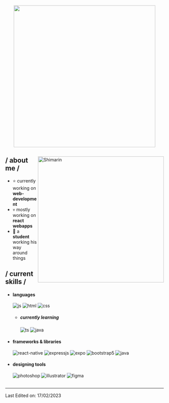 <br>
<p align = center ><img src="https://imgur.com/PJsi7ZM.png" width="450px"> </p>

<div>

<img align="right" width="400" alt="Shimarin" src="https://i.imgur.com/3LBHmp6.png"/>

<h2> / about me /</h2>
  
- ⭐ currently working on **web-development**
- 💀 mostly working on **react webapps**
- 👾 a **student** working his way around things
  
<h2> / current skills / </h2>
  
- <h4> languages </h4>
  <img src = "https://img.shields.io/badge/JavaScript-323330?style=for-the-badge&logo=javascript&logoColor=F7DF1E" alt = "js" />
  <img src = "https://img.shields.io/badge/HTML5-E34F26?style=for-the-badge&logo=html5&logoColor=white" alt = "html" />
  <img src = "https://img.shields.io/badge/CSS3-1572B6?style=for-the-badge&logo=css3&logoColor=white" alt = "css" />
  
  - <h5> currently learning </h5>
    <img src = "https://img.shields.io/badge/TypeScript-007ACC?style=for-the-badge&logo=typescript&logoColor=white" alt = "ts" />
    <img src = "https://img.shields.io/badge/python-%23ED8B00.svg?style=for-the-badge&logo=Python&logoColor=white" alt = "java" />
  
- <h4> frameworks & libraries </h4>
  <img src = "https://img.shields.io/badge/react.js-%2320232a.svg?style=for-the-badge&logo=react&logoColor=%2361DAFB" alt = "react-native" />
  <img src = "https://img.shields.io/badge/next.js-%23404d59.svg?style=for-the-badge&logo=next.js&logoColor=%fff" alt = "expressjs" />
  <img src = "https://img.shields.io/badge/sass-e44b8d?style=for-the-badge&logo=sass&logoColor=fff" alt = "expo" />
  <img src = "https://img.shields.io/badge/bootstrap-%23563D7C.svg?style=for-the-badge&logo=bootstrap&logoColor=white" alt = "bootstrap5" />
  <img src = "https://img.shields.io/badge/firebase-%23ED8B00.svg?style=for-the-badge&logo=firebase&logoColor=white" alt = "java" />
  
- <h4> designing tools </h4>
  <img src = "https://img.shields.io/badge/adobe%20photoshop-%2331A8FF.svg?style=for-the-badge&logo=adobe%20photoshop&logoColor=white" alt = "photoshop" />
  <img src = "https://img.shields.io/badge/adobe%20illustrator-%23FF9A00.svg?style=for-the-badge&logo=adobe%20illustrator&logoColor=white" alt = "illustrator" />
  <img src = "https://img.shields.io/badge/figma-%23F24E1E.svg?style=for-the-badge&logo=figma&logoColor=white" alt = "figma" />
  </br></br>
------


Last Edited on: 17/02/2023
